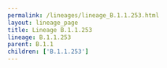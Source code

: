 ```yaml
---
permalink: /lineages/lineage_B.1.1.253.html
layout: lineage_page
title: Lineage B.1.1.253
lineage: B.1.1.253
parent: B.1.1
children: ['B.1.1.253']
---
```

